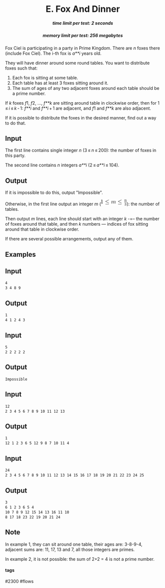 <h1 style='text-align: center;'> E. Fox And Dinner</h1>

<h5 style='text-align: center;'>time limit per test: 2 seconds</h5>
<h5 style='text-align: center;'>memory limit per test: 256 megabytes</h5>

Fox Ciel is participating in a party in Prime Kingdom. There are *n* foxes there (include Fox Ciel). The i-th fox is *a**i* years old.

They will have dinner around some round tables. You want to distribute foxes such that:

1. Each fox is sitting at some table.
2. Each table has at least 3 foxes sitting around it.
3. The sum of ages of any two adjacent foxes around each table should be a prime number.

If *k* foxes *f*1, *f*2, ..., *f**k* are sitting around table in clockwise order, then for 1 ≤ *i* ≤ *k* - 1: *f**i* and *f**i* + 1 are adjacent, and *f*1 and *f**k* are also adjacent.

If it is possible to distribute the foxes in the desired manner, find out a way to do that.

## Input

The first line contains single integer *n* (3 ≤ *n* ≤ 200): the number of foxes in this party. 

The second line contains *n* integers *a**i* (2 ≤ *a**i* ≤ 104).

## Output

If it is impossible to do this, output "Impossible".

Otherwise, in the first line output an integer *m* (![](images/5cd564e095e2874c1e6a1699ca0447540b5da9d4.png)): the number of tables.

Then output *m* lines, each line should start with an integer *k* -=– the number of foxes around that table, and then *k* numbers — indices of fox sitting around that table in clockwise order.

If there are several possible arrangements, output any of them.

## Examples

## Input


```
4  
3 4 8 9  

```
## Output


```
1  
4 1 2 4 3  

```
## Input


```
5  
2 2 2 2 2  

```
## Output


```
Impossible  

```
## Input


```
12  
2 3 4 5 6 7 8 9 10 11 12 13  

```
## Output


```
1  
12 1 2 3 6 5 12 9 8 7 10 11 4  

```
## Input


```
24  
2 3 4 5 6 7 8 9 10 11 12 13 14 15 16 17 18 19 20 21 22 23 24 25  

```
## Output


```
3  
6 1 2 3 6 5 4  
10 7 8 9 12 15 14 13 16 11 10  
8 17 18 23 22 19 20 21 24  

```
## Note

In example 1, they can sit around one table, their ages are: 3-8-9-4, adjacent sums are: 11, 17, 13 and 7, all those integers are primes.

In example 2, it is not possible: the sum of 2+2 = 4 is not a prime number.



#### tags 

#2300 #flows 